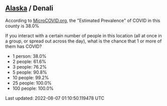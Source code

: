
## [Alaska](/united-states/alaska) / Denali

According to [MicroCOVID.org](http://microcovid.org),
the "Estimated Prevalence" of COVID in this county is 38.0%

If you interact with a certain number of people in this location
(all at once in a group, or spread out across the day), what is the chance that
1 or more of them has COVID?

- 1 person: 38.0%
- 2 people: 61.6%
- 3 people: 76.2%
- 5 people: 90.8%
- 10 people: 99.2%
- 25 people: 100.0%
- 100 people: 100.0%

Last updated: 2022-08-07 01:10:50.119478 UTC
